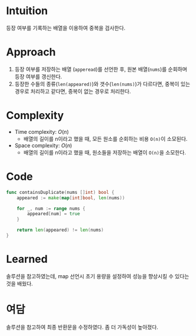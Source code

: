 # Intuition
등장 여부를 기록하는 배열을 이용하여 중복을 검사한다.
# Approach
1. 등장 여부를 저장하는 배열 (`apperead`)를 선언한 후, 원본 배열(`nums`)를 순회하며 등장 여부를 갱신한다.
2. 등장한 수들의 종류(`len(appeared)`)와 갯수(`len(nums)`)가 다르다면, 중복이 있는 경우로 처리하고 같다면, 중복이 없는 경우로 처리한다.

# Complexity
- Time complexity: $O(n)$
    - 배열의 길이를 n이라고 했을 때, 모든 원소를 순회하는 비용 `O(n)`이 소모된다.
- Space complexity: $O(n)$
    - 배열의 길이를 n이라고 했을 때, 원소들을 저장하는 배열이 `O(n)`을 소모한다.

# Code
```go
func containsDuplicate(nums []int) bool {
	appeared := make(map[int]bool, len(nums))

	for _, num := range nums {
		appeared[num] = true
	}

	return len(appeared) != len(nums)
}

```

# Learned
솔루션을 참고하였는데, map 선언시 초기 용량을 설정하여 성능을 향상시킬 수 있다는 것을 배웠다.


# 여담
솔루션을 참고하여 최종 반환문을 수정하였다. 좀 더 가독성이 높아졌다.
